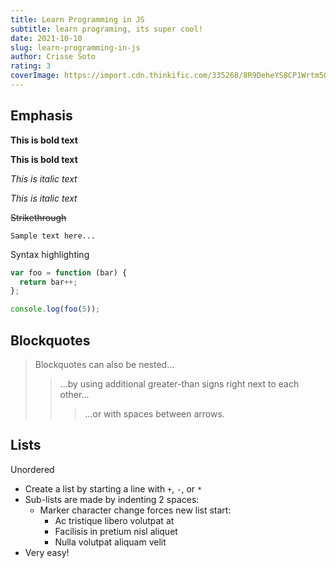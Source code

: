 ```yaml
---
title: Learn Programming in JS
subtitle: learn programing, its super cool!
date: 2021-10-10
slug: learn-programming-in-js
author: Crisse Soto
rating: 3
coverImage: https://import.cdn.thinkific.com/335268/8R9DeheYS8CP1Wrtm5Gk_javascript.jpg
---
```


## Emphasis

**This is bold text**

__This is bold text__

*This is italic text*

_This is italic text_

~~Strikethrough~~

```
Sample text here...
```

Syntax highlighting

``` js
var foo = function (bar) {
  return bar++;
};

console.log(foo(5));
```


## Blockquotes


> Blockquotes can also be nested...
>> ...by using additional greater-than signs right next to each other...
> > > ...or with spaces between arrows.


## Lists

Unordered

+ Create a list by starting a line with `+`, `-`, or `*`
+ Sub-lists are made by indenting 2 spaces:
  - Marker character change forces new list start:
    * Ac tristique libero volutpat at
    + Facilisis in pretium nisl aliquet
    - Nulla volutpat aliquam velit
+ Very easy!